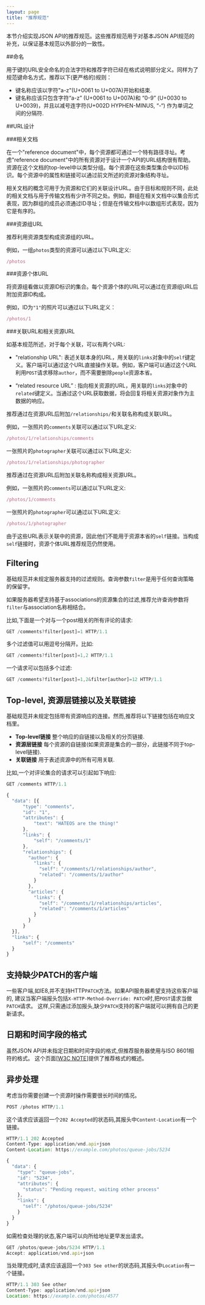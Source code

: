 ```yaml
---
layout: page
title: "推荐规范"
---
```



本节介绍实现JSON API的推荐规范。这些推荐规范用于对基本JSON API规范的补充，以保证基本规范以外部分的一致性。

##命名<a href="#naming" id="naming" class="headerlink"></a>

用于键的URL安全命名的合法字符和推荐字符已经在格式说明部分定义。同样为了规范键命名方式，推荐以下(更严格的)规则：

* 键名称应该以字符"a-z"(U+0061 to U+007A)开始和结束.
* 键名称应该只包含字符“a-z” (U+0061 to U+007A)和 “0-9” (U+0030 to U+0039)，并且以减号连字符(U+002D HYPHEN-MINUS, “-“) 作为单词之间的分隔符.

##URL设计<a href="#url-design" id="url-design" class="headerlink"></a>

###相关文档<a href="#url-design-reference-document" id="url-design-reference-document" class="headerlink"></a>

在一个"reference document"中，每个资源都可通过一个特有路径寻址。考虑"reference document"中的所有资源对于设计一个API的URL结构很有帮助。资源在这个文档的top-level中以类型分组。每个资源在这些类型集合中以ID标识。每个资源中的属性和链接可以通过前文所述的资源对象结构寻址。

相关文档的概念可用于为资源和它们的关联设计URL。由于目标和规则不同，此处的相关文档与用于传输文档有少许不同之处。例如，群组在相关文档中以集合形式表现，因为群组的成员必须通过ID寻址；但是在传输文档中以数组形式表现，因为它是有序的。

###资源组URL<a href="#url-design-urls-for-resource-collection" id="url-design-urls-for-resource-collection" class="headerlink"></a>

推荐利用资源类型构成资源组的URL。

例如，一组`photos`类型的资源可以通过以下URL定义:

```javascript
/photos
```

###资源个体URL<a href="#url-design-urls-for-individual-resources" id="url-design-urls-for-individual-resources" class="headerlink"></a>

将资源组看做以资源ID标识的集合。每个资源个体的URL可以通过在资源组URL后附加资源ID构成。

例如，ID为`"1"`的照片可以通过以下URL定义：

```javascript
/photos/1
```

###关联URL和相关资源URL<a href="#url-design-relationship-urls-and-related-urls" id="url-design-relationship-urls-and-related-urls" class="headerlink"></a>

如基本规范所述，对于每个关联，可以有两个URL:

* "relationship URL": 表述关联本身的URL，用关联的`links`对象中的`self`键定义。客户端可以通过这个URL直接操作关联。例如，客户端可以通过这个URL利用`POST`请求移除`author`，而不需要删除`people`资源本省。

* “related resource URL” : 指向相关资源的URL，用关联的`links`对象中的`related`键定义。当通过这个URL获取数据，将会回复将相关资源对象作为主数据的响应。

推荐通过在资源URL后附加`/relationships/`和关联名称构成关联URL。

例如，一张照片的`comments`关联可以通过以下URL定义:

```javascript
/photos/1/relationships/comments
```

一张照片的`photographer`关联可以通过以下URL定义:

```javascript
/photos/1/relationships/photographer
```

推荐通过在资源URL后附加关联名称构成相关资源URL。

例如，一张照片的`comments`可以通过以下URL定义:

```javascript
/photos/1/comments
```

一张照片的`photographer`可以通过以下URL定义:

```javascript
/photos/1/photographer
```

由于这些URL表示关联中的资源，因此他们不能用于资源本省的`self`链接。当构成`self`链接时，资源个体URL推荐规范仍然使用。



## Filtering <a href="#filtering" id="filtering" class="headerlink"></a>

基础规范并未规定服务器支持的过滤规则。查询参数`filter`是用于任何查询策略的保留字。

如果服务器希望支持基于associations的资源集合的过滤,推荐允许查询参数将`filter`与association名称相结合。

比如,下面是一个对与一个post相关的所有评论的请求:

```javascript
GET /comments?filter[post]=1 HTTP/1.1
```
多个过滤值可以用逗号分隔开。比如:

```javascript
GET /comments?filter[post]=1,2 HTTP/1.1
```

一个请求可以包括多个过滤:

```javascript
GET /comments?filter[post]=1,2&filter[author]=12 HTTP/1.1
```

## Top-level, 资源层链接以及关联链接 <a href="#including-links" id="including-links" class="headerlink"></a>

基础规范并未规定包括带有资源响应的连接。然而,推荐将以下链接包括在响应文档里。


* **Top-level链接** 整个响应的自链接以及相关的分页链接.
* **资源层链接** 每个资源的自链接(如果资源是集合的一部分，此链接不同于top-level链接).
* **关联链接** 用于表述资源中的所有可用关联. 

比如,一个对评论集合的请求可以引起如下响应:

```javascript
GET /comments HTTP/1.1

{
  "data": [{
      "type": "comments",
      "id": "1",
      "attributes": {
          "text": "HATEOS are the thing!"
      },
      "links": {
          "self": "/comments/1"
      },
      "relationships": {
        "author": {
          "links": {
            "self": "/comments/1/relationships/author",
            "related": "/comments/1/author"
          }
        },
        "articles": {
          "links": {
            "self": "/comments/1/relationships/articles",
            "related": "/comments/1/articles"
          }
        }
      }
  }],
  "links": {
      "self": "/comments"
  }
}
```

## 支持缺少PATCH的客户端 <a href="#supporting-client-lacking-patch" id="supporting-client-lacking-patch" class="headerlink"></a>

一些客户端,如IE8,并不支持HTTP`PATCH`方法。如果API服务器希望支持这些客户端的,
建议当客户端报头包括`X-HTTP-Method-Override: PATCH`时,把`POST`请求当做`PATCH`请求。
这样,只需通过添加报头,缺少`PATCH`支持的客户端就可以拥有自己的更新请求。

## 日期和时间字段的格式 <a href="#formatting-date-and-time-fields" id="formatting-date-and-time-fields" class="headerlink"></a>

虽然JSON API并未指定日期和时间字段的格式,但推荐服务器使用与ISO 8601相符的格式。
这个页面[[W3C NOTE](https://www.w3.org/TR/NOTE-datetime)]提供了推荐格式的概述。

## 异步处理 <a href="#asynchronous-processing" id="asynchronous-processing" class="headerlink"></a>

考虑当你需要创建一个资源时操作需要很长时间的情况。

```javascript
POST /photos HTTP/1.1
```

这个请求应该返回一个`202 Accepted`的状态码,其报头中`Content-Location`有一个链接。

```javascript
HTTP/1.1 202 Accepted
Content-Type: application/vnd.api+json
Content-Location: https://example.com/photos/queue-jobs/5234

{
  "data": {
    "type": "queue-jobs",
    "id": "5234",
    "attributes": {
      "status": "Pending request, waiting other process"
    },
    "links": {
      "self": "/photos/queue-jobs/5234"
    }
  }
}
```

如需检查处理的状态,客户端可以向所给地址更早发出请求。

```javascript
GET /photos/queue-jobs/5234 HTTP/1.1
Accept: application/vnd.api+json
```

当处理完成时,请求应该返回一个`303 See other`的状态码,其报头中`Location`有一个链接。

```javascript
HTTP/1.1 303 See other
Content-Type: application/vnd.api+json
Location: https://example.com/photos/4577
```